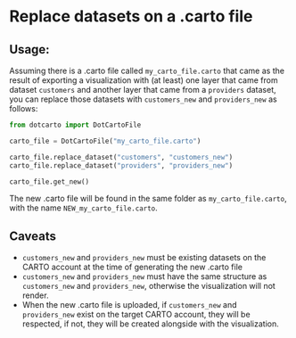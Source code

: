 # Replace datasets on a .carto file

## Usage:

Assuming there is a .carto file called `my_carto_file.carto` that came as the result of exporting a visualization with (at least) one layer that came from dataset `customers` and another layer that came from a `providers` dataset, you can replace those datasets with `customers_new` and `providers_new` as follows:

```python
from dotcarto import DotCartoFile

carto_file = DotCartoFile("my_carto_file.carto")

carto_file.replace_dataset("customers", "customers_new")
carto_file.replace_dataset("providers", "providers_new")

carto_file.get_new()
```

The new .carto file will be found in the same folder as `my_carto_file.carto`, with the name `NEW_my_carto_file.carto`.

## Caveats

* `customers_new` and `providers_new` must be existing datasets on the CARTO account at the time of generating the new .carto file
* `customers_new` and `providers_new` must have the same structure as `customers_new` and `providers_new`, otherwise the visualization will not render.
* When the new .carto file is uploaded, if `customers_new` and `providers_new` exist on the target CARTO account, they will be respected, if not, they will be created alongside with the visualization.
